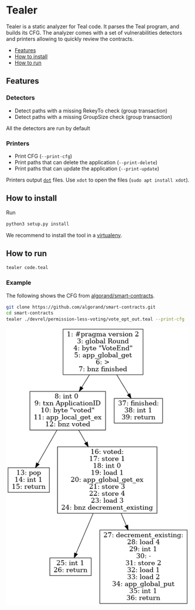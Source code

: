 # Tealer
Tealer is a static analyzer for Teal code. It parses the Teal program, and builds its CFG. The analyzer comes with a set of vulnerabilities detectors and printers allowing to quickly review the contracts.

- [Features](#features)
- [How to install](#how-to-install)
- [How to run](#how-to-run)

## Features
### Detectors
- Detect paths with a missing RekeyTo check (group transaction)
- Detect paths with a missing GroupSize check (group transaction)

All the detectors are run by default

### Printers
- Print CFG (`--print-cfg`)
- Print paths that can delete the application (`--print-delete`)
- Print paths that can update the application (`--print-update`)

Printers output [`dot`](https://graphviz.org/) files.
Use `xdot` to open the files  (`sudo apt install xdot`).

## How to install
Run
```bash
python3 setup.py install
```

We recommend to install the tool in a [virtualenv](https://virtualenvwrapper.readthedocs.io/en/latest/).

## How to run
```bash
tealer code.teal
```

### Example
The following shows the CFG from [algorand/smart-contracts](https://github.com/algorand/smart-contracts.git).
```bash
git clone https://github.com/algorand/smart-contracts.git
cd smart-contracts
tealer ./devrel/permission-less-voting/vote_opt_out.teal --print-cfg
```

<img src="./examples/vote_opt_out.png" alt="Example" width="500"/>

